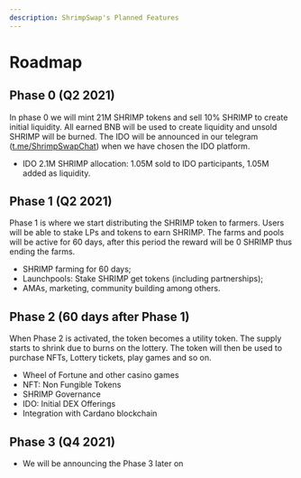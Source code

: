 ```yaml
---
description: ShrimpSwap's Planned Features
---
```


# Roadmap

## Phase 0 (Q2 2021)

In phase 0 we will mint 21M SHRIMP tokens and sell 10% SHRIMP to create initial liquidity. All earned BNB will be used to create liquidity and unsold SHRIMP will be burned. The IDO will be announced in our telegram ([t.me/ShrimpSwapChat](https://t.me/ShrimpSwapChat)) when we have chosen the IDO platform.

- IDO 2.1M SHRIMP allocation: 1.05M sold to IDO participants, 1.05M added as liquidity. 

## Phase 1 (Q2 2021)

Phase 1 is where we start distributing the SHRIMP token to farmers. Users will be able to stake LPs and tokens to earn SHRIMP. The farms and pools will be active for 60 days, after this period the reward will be 0 SHRIMP thus ending the farms.

- SHRIMP farming for 60 days;
- Launchpools: Stake SHRIMP get tokens (including partnerships);
- AMAs, marketing, community building among others.

## Phase 2 (60 days after Phase 1)

When Phase 2 is activated, the token becomes a utility token. The supply starts to shrink due to burns on the lottery. The token will then be used to purchase NFTs, Lottery tickets, play games and so on.

- Wheel of Fortune and other casino games
- NFT: Non Fungible Tokens
- SHRIMP Governance
- IDO: Initial DEX Offerings
- Integration with Cardano blockchain

## Phase 3 (Q4 2021)

- We will be announcing the Phase 3 later on
